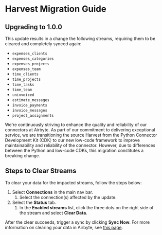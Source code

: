 # Harvest Migration Guide

## Upgrading to 1.0.0

This update results in a change the following streams, requiring them to be cleared and completely synced again:

- `expenses_clients`
- `expenses_categories`
- `expenses_projects`
- `expenses_team`
- `time_clients`
- `time_projects`
- `time_tasks`
- `time_team`
- `uninvoiced`
- `estimate_messages`
- `invoice_payments`
- `invoice_messages`
- `project_assignments`

We're continuously striving to enhance the quality and reliability of our connectors at Airbyte. As part of our commitment to delivering exceptional service, we are transitioning the source Harvest from the Python Connector Development Kit (CDK) to our new low-code framework to improve maintainability and reliability of the connector. However, due to differences between the Python and low-code CDKs, this migration constitutes a breaking change.

## Steps to Clear Streams

To clear your data for the impacted streams, follow the steps below:

1. Select **Connections** in the main nav bar.
   1. Select the connection(s) affected by the update.
2. Select the **Status** tab.
   1. In the **Enabled streams** list, click the three dots on the right side of the stream and select **Clear Data**.

After the clear succeeds, trigger a sync by clicking **Sync Now**. For more information on clearing your data in Airbyte, see [this page](/platform/operator-guides/clear).
